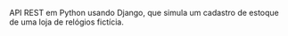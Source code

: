 API REST em Python usando Django, que simula um cadastro de estoque de uma loja de relógios fictícia.
